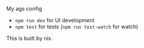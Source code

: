 My ags config

- `npm run dev` for UI development
- `npm test` for tests (`npm run test-watch` for watch)

This is built by nix.